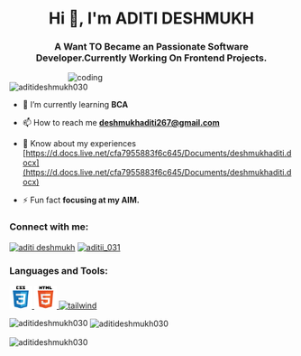 <h1 align="center">Hi 👋, I'm ADITI DESHMUKH</h1>
<h3 align="center">A Want TO Became an Passionate Software Developer.Currently Working On Frontend Projects.</h3>
<img align="right" alt="coding" width="400" src="https://user-images.githubusercontent.com/55389276/140866485-8fb1c876-9a8f-4d6a-98dc-08c4981eaf70.gif">

<p align="left"> <img src="https://komarev.com/ghpvc/?username=aditideshmukh030&label=Profile%20views&color=0e75b6&style=flat" alt="aditideshmukh030" /> </p>

- 🌱 I’m currently learning **BCA**

- 📫 How to reach me **deshmukhaditi267@gmail.com**

- 📄 Know about my experiences [https://d.docs.live.net/cfa7955883f6c645/Documents/deshmukhaditi.docx](https://d.docs.live.net/cfa7955883f6c645/Documents/deshmukhaditi.docx)

- ⚡ Fun fact **focusing at my AIM.**

<h3 align="left">Connect with me:</h3>
<p align="left">
<a href="https://fb.com/aditi deshmukh" target="blank"><img align="center" src="https://raw.githubusercontent.com/rahuldkjain/github-profile-readme-generator/master/src/images/icons/Social/facebook.svg" alt="aditi deshmukh" height="30" width="40" /></a>
<a href="https://instagram.com/aditii_031" target="blank"><img align="center" src="https://raw.githubusercontent.com/rahuldkjain/github-profile-readme-generator/master/src/images/icons/Social/instagram.svg" alt="aditii_031" height="30" width="40" /></a>
</p>

<h3 align="left">Languages and Tools:</h3>
<p align="left"> <a href="https://www.w3schools.com/css/" target="_blank" rel="noreferrer"> <img src="https://raw.githubusercontent.com/devicons/devicon/master/icons/css3/css3-original-wordmark.svg" alt="css3" width="40" height="40"/> </a> <a href="https://www.w3.org/html/" target="_blank" rel="noreferrer"> <img src="https://raw.githubusercontent.com/devicons/devicon/master/icons/html5/html5-original-wordmark.svg" alt="html5" width="40" height="40"/> </a> <a href="https://tailwindcss.com/" target="_blank" rel="noreferrer"> <img src="https://www.vectorlogo.zone/logos/tailwindcss/tailwindcss-icon.svg" alt="tailwind" width="40" height="40"/> </a> </p>

<p><img align="left" src="https://github-readme-stats.vercel.app/api/top-langs?username=aditideshmukh030&show_icons=true&locale=en&layout=compact" alt="aditideshmukh030" /></p>

<p>&nbsp;<img align="center" src="https://github-readme-stats.vercel.app/api?username=aditideshmukh030&show_icons=true&locale=en" alt="aditideshmukh030" /></p>

<p><img align="center" src="https://github-readme-streak-stats.herokuapp.com/?user=aditideshmukh030&" alt="aditideshmukh030" /></p>

